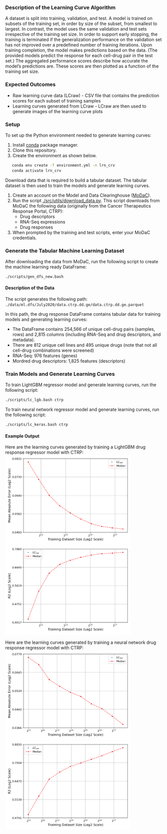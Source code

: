 ### Description of the Learning Curve Algorithm
A dataset is split into training, validation, and test. A model is trained on subsets of the training set, in order by size of the subset, from smallest to largest. In contrast, the model uses the same validation and test sets irrespective of the training set size. In order to support early stopping, the training is terminated if the generalization performance on the validation set has not improved over a predefined number of training iterations. Upon training completion, the model makes predictions based on the data. (The provided models predict the response for each cell-drug pair in the test set.) The aggregated performance scores describe how accurate the model’s predictions are. These scores are then plotted as a function of the training set size.


### Expected Outcomes
* Raw learning curve data (LCraw) - CSV file that contains the prediction scores for each subset of training samples
* Learning curves generated from LCraw - LCraw are then used to generate images of the learning curve plots 


### Setup
To set up the Python environment needed to generate learning curves:
1. Install [conda](https://docs.conda.io/en/latest/) package manager.
2. Clone this repository.
3. Create the environment as shown below.

```bash
   conda env create -f environment.yml -n lrn_crv
   conda activate lrn_crv
```

Download data that is required to build a tabular dataset. The tabular dataset is then used to train the models and generate learning curves.
1. Create an account on the Model and Data Clearinghouse ([MoDaC](https://modac.cancer.gov)). 
2. Run the script [./src/utils/download_data.py](./utils/download_data.py). This script downloads from MoDaC the following data (originally from the Cancer Therapeutics Response Portal, CTRP): 
   * Drug descriptors
   * RNA-Seq expressions
   * Drug responses  
4. When prompted by the training and test scripts, enter your MoDaC credentials.


### Generate the Tabular Machine Learning Dataset
After downloading the data from MoDaC, run the following script to create the machine learning ready DataFrame:
```bash
./scripts/gen_dfs_new.bash
```

#### Description of the Data
The script generates the following path:
`./data/ml.dfs/July2020/data.ctrp.dd.ge/data.ctrp.dd.ge.parquet`

In this path, the drug response DataFrame contains tabular data for training models and generating learning curves: 
* The DataFrame contains 254,566 of unique cell-drug pairs (samples, rows) and 2,815 columns (including RNA-Seq and drug descriptors, and metadata).
* There are 812 unique cell lines and 495 unique drugs (note that not all cell-drug combinations were screened)
* RNA-Seq: 976 features (genes)
* Mordred drug descriptors: 1,825 features (descriptors)
 

### Train Models and Generate Learning Curves
To train LightGBM regressor model and generate learning curves, run the following script:
```bash
./scripts/lc_lgb.bash ctrp
```

To train neural network regressor model and generate learning curves, run the following script:
```bash
./scripts/lc_keras.bash ctrp
```

#### Example Output
Here are the learning curves generated by training a LightGBM drug response regressor model with CTRP:
<img src="../readme_images/plot_log_scale_lgb/lc.mean_absolute_error.png" alt="drawing" width="400"/> <img src="../readme_images/plot_log_scale_lgb/lc.r2.png" alt="drawing" width="400"/>

Here are the learning curves generated by training a neural network drug response regressor model with CTRP:
<img src="../readme_images/plot_log_scale_nn_reg0/lc.mean_absolute_error.png" alt="drawing" width="400"/> <img src="../readme_images/plot_log_scale_nn_reg0/lc.r2.png" alt="drawing" width="400"/>
